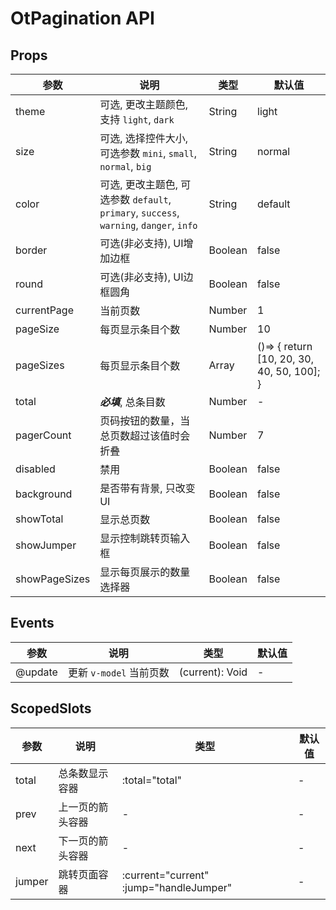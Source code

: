 # OtPagination API

## Props

| 参数 | 说明 | 类型 | 默认值 |
| --- | --- | --- | --- |
| theme | 可选, 更改主题颜色, 支持 `light`, `dark` | String | light |
| size | 可选, 选择控件大小, 可选参数 `mini`, `small`, `normal`, `big` | String | normal |
| color | 可选, 更改主题色, 可选参数 `default`, `primary`, `success`, `warning`, `danger`, `info` | String | default |
| border | 可选(非必支持), UI增加边框 | Boolean | false |
| round | 可选(非必支持), UI边框圆角 | Boolean | false |
| currentPage | 当前页数 | Number | 1 |
| pageSize | 每页显示条目个数 | Number | 10 |
| pageSizes | 每页显示条目个数 | Array | ()=> {   return [10, 20, 30, 40, 50, 100]; } |
| total | ***必填***, 总条目数 | Number | - |
| pagerCount | 页码按钮的数量，当总页数超过该值时会折叠 | Number | 7 |
| disabled | 禁用 | Boolean | false |
| background | 是否带有背景, 只改变UI | Boolean | false |
| showTotal | 显示总页数 | Boolean | false |
| showJumper | 显示控制跳转页输入框 | Boolean | false |
| showPageSizes | 显示每页展示的数量选择器 | Boolean | false |

## Events

| 参数 | 说明 | 类型 | 默认值 |
| --- | --- | --- | --- |
| @update |  更新 `v-model` 当前页数 | (current): Void | - |

## ScopedSlots

| 参数 | 说明 | 类型 | 默认值 |
| --- | --- | --- | --- |
| total | 总条数显示容器 | :total="total" | - |
| prev | 上一页的箭头容器 | - | - |
| next | 下一页的箭头容器 | - | - |
| jumper | 跳转页面容器 | :current="current" :jump="handleJumper" | - |


